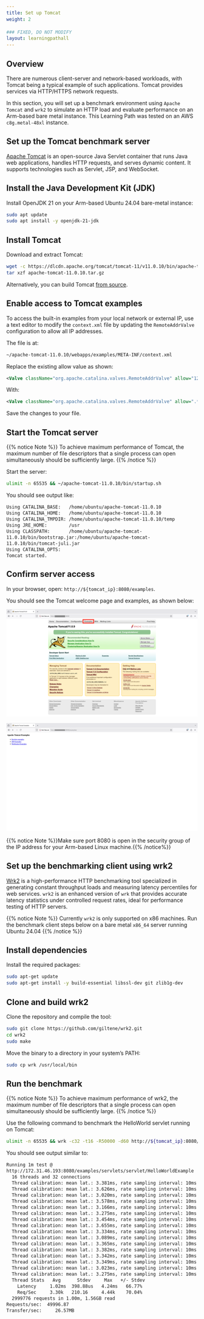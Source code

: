 ```yaml
---
title: Set up Tomcat
weight: 2

### FIXED, DO NOT MODIFY
layout: learningpathall
---
```



## Overview 

There are numerous client-server and network-based workloads, with Tomcat being a typical example of such applications. Tomcat provides services via HTTP/HTTPS network requests.

In this section, you will set up a benchmark environment using `Apache Tomcat` and `wrk2` to simulate an HTTP load and evaluate performance on an Arm-based bare metal instance. This Learning Path was tested on an AWS `c8g.metal-48xl` instance.

## Set up the Tomcat benchmark server
[Apache Tomcat](https://tomcat.apache.org/) is an open-source Java Servlet container that runs Java web applications, handles HTTP requests, and serves dynamic content. It supports technologies such as Servlet, JSP, and WebSocket.

## Install the Java Development Kit (JDK)

Install OpenJDK 21 on your Arm-based Ubuntu 24.04 bare-metal instance: 

```bash
sudo apt update
sudo apt install -y openjdk-21-jdk
```

## Install Tomcat 

Download and extract Tomcat:

```bash
wget -c https://dlcdn.apache.org/tomcat/tomcat-11/v11.0.10/bin/apache-tomcat-11.0.10.tar.gz
tar xzf apache-tomcat-11.0.10.tar.gz
```
Alternatively, you can build Tomcat [from source](https://github.com/apache/tomcat).

## Enable access to Tomcat examples

To access the built-in examples from your local network or external IP, use a text editor to modify the `context.xml` file by updating the `RemoteAddrValve` configuration to allow all IP addresses.

The file is at:
```bash
~/apache-tomcat-11.0.10/webapps/examples/META-INF/context.xml
```

Replace the existing allow value as shown:
```xml
<Valve className="org.apache.catalina.valves.RemoteAddrValve" allow="127\.\d+\.\d+\.\d+|::1|0:0:0:0:0:0:0:1" />
```

With:
```xml
<Valve className="org.apache.catalina.valves.RemoteAddrValve" allow=".*" />
```
Save the changes to your file.

## Start the Tomcat server
{{% notice Note %}}
To achieve maximum performance of Tomcat, the maximum number of file descriptors that a single process can open simultaneously should be sufficiently large.
{{% /notice %}}

Start the server:

```bash
ulimit -n 65535 && ~/apache-tomcat-11.0.10/bin/startup.sh
```

You should see output like:

```output
Using CATALINA_BASE:   /home/ubuntu/apache-tomcat-11.0.10
Using CATALINA_HOME:   /home/ubuntu/apache-tomcat-11.0.10
Using CATALINA_TMPDIR: /home/ubuntu/apache-tomcat-11.0.10/temp
Using JRE_HOME:        /usr
Using CLASSPATH:       /home/ubuntu/apache-tomcat-11.0.10/bin/bootstrap.jar:/home/ubuntu/apache-tomcat-11.0.10/bin/tomcat-juli.jar
Using CATALINA_OPTS:
Tomcat started.
```

## Confirm server access

In your browser, open: `http://${tomcat_ip}:8080/examples`.

You should see the Tomcat welcome page and examples, as shown below:

![Screenshot of the Tomcat homepage showing version and welcome panel alt-text#center](./_images/lp-tomcat-homepage.png "Apache Tomcat homepage")

![Screenshot of the Tomcat examples page showing servlet and JSP demo links alt-text#center](./_images/lp-tomcat-examples.png "Apache Tomcat examples")

{{% notice Note %}}Make sure port 8080 is open in the security group of the IP address for your Arm-based Linux machine.{{% /notice%}}

## Set up the benchmarking client using wrk2
[Wrk2](https://github.com/giltene/wrk2) is a high-performance HTTP benchmarking tool specialized in generating constant throughput loads and measuring latency percentiles for web services. `wrk2` is an enhanced version of `wrk` that provides accurate latency statistics under controlled request rates, ideal for performance testing of HTTP servers.

{{% notice Note %}}
Currently `wrk2` is only supported on x86 machines. Run the benchmark client steps below on a bare metal `x86_64` server running Ubuntu 24.04
{{% /notice %}}

## Install dependencies 

Install the required packages:

```bash
sudo apt-get update
sudo apt-get install -y build-essential libssl-dev git zlib1g-dev
```

## Clone and build wrk2

Clone the repository and compile the tool:

```bash
sudo git clone https://github.com/giltene/wrk2.git
cd wrk2
sudo make
```

Move the binary to a directory in your system’s PATH:
 
```bash
sudo cp wrk /usr/local/bin
```

## Run the benchmark
{{% notice Note %}}
To achieve maximum performance of wrk2, the maximum number of file descriptors that a single process can open simultaneously should be sufficiently large.
{{% /notice %}}

Use the following command to benchmark the HelloWorld servlet running on Tomcat:

```bash
ulimit -n 65535 && wrk -c32 -t16 -R50000 -d60 http://${tomcat_ip}:8080/examples/servlets/servlet/HelloWorldExample
```
You should see output similar to:

```console
Running 1m test @ http://172.31.46.193:8080/examples/servlets/servlet/HelloWorldExample
  16 threads and 32 connections
  Thread calibration: mean lat.: 3.381ms, rate sampling interval: 10ms
  Thread calibration: mean lat.: 3.626ms, rate sampling interval: 10ms
  Thread calibration: mean lat.: 3.020ms, rate sampling interval: 10ms
  Thread calibration: mean lat.: 3.578ms, rate sampling interval: 10ms
  Thread calibration: mean lat.: 3.166ms, rate sampling interval: 10ms
  Thread calibration: mean lat.: 3.275ms, rate sampling interval: 10ms
  Thread calibration: mean lat.: 3.454ms, rate sampling interval: 10ms
  Thread calibration: mean lat.: 3.655ms, rate sampling interval: 10ms
  Thread calibration: mean lat.: 3.334ms, rate sampling interval: 10ms
  Thread calibration: mean lat.: 3.089ms, rate sampling interval: 10ms
  Thread calibration: mean lat.: 3.365ms, rate sampling interval: 10ms
  Thread calibration: mean lat.: 3.382ms, rate sampling interval: 10ms
  Thread calibration: mean lat.: 3.342ms, rate sampling interval: 10ms
  Thread calibration: mean lat.: 3.349ms, rate sampling interval: 10ms
  Thread calibration: mean lat.: 3.023ms, rate sampling interval: 10ms
  Thread calibration: mean lat.: 3.275ms, rate sampling interval: 10ms
  Thread Stats   Avg      Stdev     Max   +/- Stdev
    Latency     1.02ms  398.88us   4.24ms   66.77%
    Req/Sec     3.30k   210.16     4.44k    70.04%
  2999776 requests in 1.00m, 1.56GB read
Requests/sec:  49996.87
Transfer/sec:     26.57MB
```
